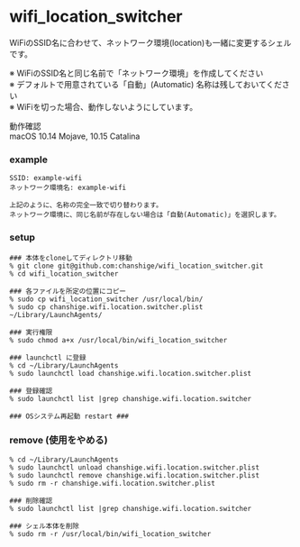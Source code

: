 # wifi_location_switcher

WiFiのSSID名に合わせて、ネットワーク環境(location)も一緒に変更するシェルです。 

※ WiFiのSSID名と同じ名前で「ネットワーク環境」を作成してください  
※ デフォルトで用意されている「自動」(Automatic) 名称は残しておいてください  
※ WiFiを切った場合、動作しないようにしています。

動作確認  
    macOS 10.14 Mojave, 10.15 Catalina

### example
    SSID: example-wifi
    ネットワーク環境名: example-wifi
    
    上記のように、名称の完全一致で切り替わります。
    ネットワーク環境に、同じ名前が存在しない場合は「自動(Automatic)」を選択します。

### setup
    ### 本体をcloneしてディレクトリ移動
    % git clone git@github.com:chanshige/wifi_location_switcher.git
    % cd wifi_location_switcher
    
    ### 各ファイルを所定の位置にコピー
    % sudo cp wifi_location_switcher /usr/local/bin/
    % sudo cp chanshige.wifi.location.switcher.plist ~/Library/LaunchAgents/

    ### 実行権限
    % sudo chmod a+x /usr/local/bin/wifi_location_switcher
    
    ### launchctl に登録
    % cd ~/Library/LaunchAgents
    % sudo launchctl load chanshige.wifi.location.switcher.plist

    ### 登録確認
    % sudo launchctl list |grep chanshige.wifi.location.switcher
    
    ### OSシステム再起動 restart ###

### remove (使用をやめる)
    % cd ~/Library/LaunchAgents
    % sudo launchctl unload chanshige.wifi.location.switcher.plist
    % sudo launchctl remove chanshige.wifi.location.switcher.plist
    % sudo rm -r chanshige.wifi.location.switcher.plist
    
    ### 削除確認
    % sudo launchctl list |grep chanshige.wifi.location.switcher
    
    ### シェル本体を削除
    % sudo rm -r /usr/local/bin/wifi_location_switcher
